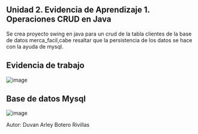 ## Unidad 2. Evidencia de Aprendizaje 1. Operaciones CRUD en Java

Se crea proyecto swing en java para un crud de la tabla clientes de la base de datos merca_facil,cabe resaltar que la persistencia de los datos
se hace con la ayuda de mysql.

## Evidencia de trabajo
![image](https://user-images.githubusercontent.com/96325513/171032846-248e8421-ace2-4025-9c06-b3d306458579.png)

## Base de datos Mysql
![image](https://user-images.githubusercontent.com/96325513/171033094-8b4b823f-8abf-4cae-9c51-bff43c7431e5.png)

Autor: Duvan Arley Botero Rivillas
